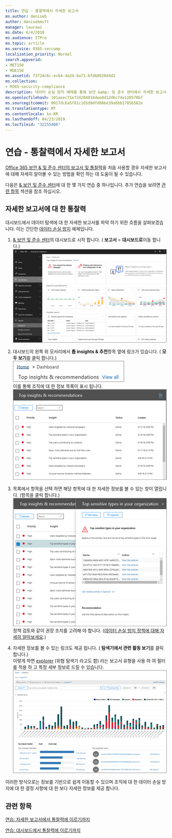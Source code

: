 ```yaml
---
title: 연습 - 통찰력에서 자세한 보고서
ms.author: deniseb
author: denisebmsft
manager: laurawi
ms.date: 6/4/2018
ms.audience: ITPro
ms.topic: article
ms.service: O365-seccomp
localization_priority: Normal
search.appverid:
- MET150
- MOE150
ms.assetid: f3724c6c-ec64-4a24-ba71-bfd68020d4d2
ms.collection:
- M365-security-compliance
description: 데이터 손실 방지 예제를 통해 보안 &amp; 및 준수 센터에서 자세한 보고서로 이동 하는 방법에 대해 알아봅니다.
ms.openlocfilehash: 101aeec71e724204018dee8d12d6c74a120578bf
ms.sourcegitcommit: 0017dc6a5f81c165d9dfd88be39a6bb17856582e
ms.translationtype: MT
ms.contentlocale: ko-KR
ms.lasthandoff: 04/23/2019
ms.locfileid: "32255406"
---
```

# <a name="walkthrough---from-an-insight-to-a-detailed-report"></a>연습 - 통찰력에서 자세한 보고서

[Office 365 보안 &amp; 및 준수 센터의 보고서 및 통찰력](reports-and-insights-in-security-and-compliance.md)을 처음 사용할 경우 자세한 보고서에 대해 자세히 알아볼 수 있는 방법을 확인 하는 데 도움이 될 수 있습니다. 
  
다음은 [ &amp; 보안 및 준수 센터](https://protection.office.com)에 대 한 몇 가지 연습 중 하나입니다. 추가 연습을 보려면 [관련 항목](#related-topics) 섹션을 참조 하십시오. 
  
## <a name="from-an-insight-to-a-detailed-report"></a>자세한 보고서에 대 한 통찰력

대시보드에서 데이터 탐색에 대 한 자세한 보고서를 파악 하기 위한 흐름을 살펴보겠습니다. 이는 간단한 [데이터 손실 방지](data-loss-prevention-policies.md) 예제입니다. 
  
1. [ &amp; 보안 및 준수 센터](https://protection.office.com)의 대시보드로 시작 합니다. ( **보고서** \> **대시보드로**이동 합니다.)<br/>![보안 &amp; 및 준수 센터에서 보고서 \> 대시보드를 선택 합니다.](media/2a668c3d-3fa3-4e37-8149-46989b33ae8c.png)
  
2. 대시보드의 왼쪽 위 모서리에서 **톱 insights &amp; 추천**항목 옆에 링크가 있습니다. ( **모두 보기**를 클릭 합니다.)<br/>![보안 &amp; 및 준수 센터에서 보고서 \> 대시보드를 선택 하 여 톱 insights를 확인 합니다.](media/9bb64e11-494f-40a4-ab3d-8d3c7789f300.png)<br/>이를 통해 조직에 대 한 정보 목록이 표시 됩니다.<br/>![보안 &amp; 및 준수 센터에서 목록의 모든 정보를 볼 수 있습니다.](media/1289af77-bf5a-444a-97a1-03d8a83f75a9.png)
  
3. 목록에서 항목을 선택 하면 해당 항목에 대 한 자세한 정보를 볼 수 있는 창이 열립니다. (항목을 클릭 합니다.)<br/>![선택한 통찰력에 대 한 세부 정보](media/dcbb389f-23b0-4031-b789-4a49068af85a.png)<br/>정책 검토와 같이 권장 조치를 고려해 야 합니다. ([데이터 손실 방지 정책에 대해 자세히 알아보세요](data-loss-prevention-policies.md).)
    
4. 자세한 정보를 볼 수 있는 링크도 제공 됩니다. ( **탐색기에서 관련 활동 보기**를 클릭 합니다.)<br/>이렇게 하면 [explorer](use-explorer-in-security-and-compliance.md) (위협 탐색기 라고도 함) 라는 보고서 유형을 사용 하 여 필터를 적용 하 고 특정 세부 정보로 드릴 수 있습니다.<br/>![선택한 통찰력에 대 한 보다 자세한 정보가 있는 탐색기 보기](media/3ad15b15-7158-44b7-beda-013351bd868e.png)
  
이러한 방식으로는 정보를 기반으로 쉽게 이동할 수 있으며 조직에 대 한 데이터 손실 방지에 대 한 결정 사항에 대 한 보다 자세한 정보를 제공 합니다.
  
## <a name="related-topics"></a>관련 항목

[연습: 자세한 보고서에서 통찰력에 이르기까지](from-a-detailed-report-to-an-insight.md)
  
[연습: 대시보드에서 통찰력에 이르기까지](from-a-dashboard-to-an-insight.md)
  

